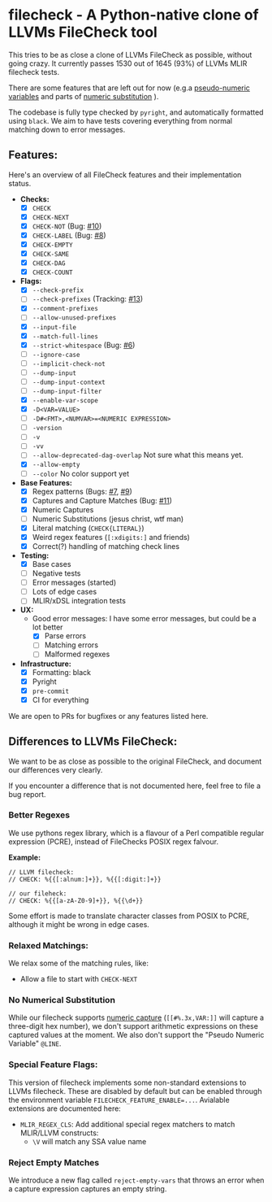 # filecheck - A Python-native clone of LLVMs FileCheck tool

This tries to be as close a clone of LLVMs FileCheck as possible, without going crazy. It currently passes 1530 out of
1645 (93%) of LLVMs MLIR filecheck tests.

There are some features that are left out for now (e.g.a
[pseudo-numeric variables](https://llvm.org/docs/CommandGuide/FileCheck.html#filecheck-pseudo-numeric-variables) and
parts of [numeric substitution](https://llvm.org/docs/CommandGuide/FileCheck.html#filecheck-numeric-substitution-blocks)
).

The codebase is fully type checked by `pyright`, and automatically formatted using `black`. We aim to have tests
covering everything from normal matching down to error messages.

## Features:
Here's an overview of all FileCheck features and their implementation status.

- **Checks:**
  - [X] `CHECK`
  - [X] `CHECK-NEXT`
  - [X] `CHECK-NOT` (Bug: [#10](https://github.com/AntonLydike/filecheck/issues/10))
  - [X] `CHECK-LABEL` (Bug: [#8](https://github.com/AntonLydike/filecheck/issues/8))
  - [X] `CHECK-EMPTY`
  - [X] `CHECK-SAME`
  - [X] `CHECK-DAG`
  - [X] `CHECK-COUNT`
- **Flags:**
  - [X] `--check-prefix`
  - [ ] `--check-prefixes` (Tracking: [#13](https://github.com/AntonLydike/filecheck/issues/13))
  - [X] `--comment-prefixes`
  - [ ] `--allow-unused-prefixes`
  - [X] `--input-file`
  - [X] `--match-full-lines`
  - [X] `--strict-whitespace` (Bug: [#6](https://github.com/AntonLydike/filecheck/issues/6))
  - [ ] `--ignore-case`
  - [ ] `--implicit-check-not`
  - [ ] `--dump-input`
  - [ ] `--dump-input-context`
  - [ ] `--dump-input-filter`
  - [X] `--enable-var-scope`
  - [X] `-D<VAR=VALUE>`
  - [ ] `-D#<FMT>,<NUMVAR>=<NUMERIC EXPRESSION>`
  - [ ] `-version`
  - [ ] `-v`
  - [ ] `-vv`
  - [ ] `--allow-deprecated-dag-overlap` Not sure what this means yet.
  - [X] `--allow-empty`
  - [ ] `--color` No color support yet
- **Base Features:**
  - [X] Regex patterns (Bugs: [#7](https://github.com/AntonLydike/filecheck/issues/7), [#9](https://github.com/AntonLydike/filecheck/issues/9))
  - [X] Captures and Capture Matches (Bug: [#11](https://github.com/AntonLydike/filecheck/issues/11))
  - [X] Numeric Captures
  - [ ] Numeric Substitutions (jesus christ, wtf man)
  - [X] Literal matching (`CHECK{LITERAL}`)
  - [X] Weird regex features (`[:xdigits:]` and friends)
  - [X] Correct(?) handling of matching check lines
- **Testing:**
  - [X] Base cases
  - [ ] Negative tests
  - [ ] Error messages (started)
  - [ ] Lots of edge cases
  - [ ] MLIR/xDSL integration tests
- **UX:**
  - Good error messages: I have some error messages, but could be a lot better
    - [X] Parse errors
    - [ ] Matching errors
    - [ ] Malformed regexes
- **Infrastructure:**
  - [X] Formatting: black
  - [X] Pyright
  - [X] `pre-commit`
  - [X] CI for everything

We are open to PRs for bugfixes or any features listed here.

## Differences to LLVMs FileCheck:
We want to be as close as possible to the original FileCheck, and document our differences very clearly.

If you encounter a difference that is not documented here, feel free to file a bug report.

### Better Regexes
We use pythons regex library, which is a flavour of a Perl compatible regular expression (PCRE), instead of FileChecks
POSIX regex falvour.

**Example:**
```
// LLVM filecheck:
// CHECK: %{{[:alnum:]+}}, %{{[:digit:]+}}

// our fileheck:
// CHECK: %{{[a-zA-Z0-9]+}}, %{{\d+}}
```

Some effort is made to translate character classes from POSIX to PCRE, although it might be wrong in edge cases.

### Relaxed Matchings:

We relax some of the matching rules, like:

- Allow a file to start with `CHECK-NEXT`


### No Numerical Substitution

While our filecheck supports [numeric capture](https://llvm.org/docs/CommandGuide/FileCheck.html#filecheck-numeric-substitution-blocks)
(`[[#%.3x,VAR:]]` will capture a three-digit hex number), we don't support arithmetic expressions on these captured
values at the moment. We also don't support the "Pseudo Numeric Variable" `@LINE`.

### Special Feature Flags:

This version of filecheck implements some non-standard extensions to LLVMs filecheck. These are disabled by default but
can be enabled through the environment variable `FILECHECK_FEATURE_ENABLE=...`. Avialable extensions are documented here:

- `MLIR_REGEX_CLS`: Add additional special regex matchers to match MLIR/LLVM constructs:
  - `\V` will match any SSA value name

### Reject Empty Matches

We introduce a new flag called `reject-empty-vars` that throws an error when a capture expression captures an empty
string.
